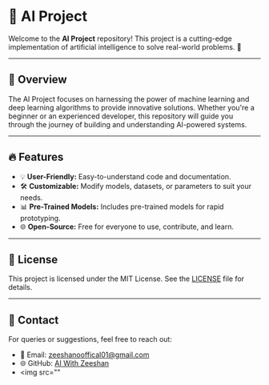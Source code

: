 





# 🌟 AI Project

Welcome to the **AI Project** repository! This project is a cutting-edge implementation of artificial intelligence to solve real-world problems. 🚀

---

## 📖 Overview

The AI Project focuses on harnessing the power of machine learning and deep learning algorithms to provide innovative solutions. Whether you're a beginner or an experienced developer, this repository will guide you through the journey of building and understanding AI-powered systems.

---

## 🔥 Features

- 💡 **User-Friendly:** Easy-to-understand code and documentation.
- 🛠️ **Customizable:** Modify models, datasets, or parameters to suit your needs.
- 📊 **Pre-Trained Models:** Includes pre-trained models for rapid prototyping.
- 🌐 **Open-Source:** Free for everyone to use, contribute, and learn.

---





## 📜 License

This project is licensed under the MIT License. See the [LICENSE](LICENSE) file for details.

---

## 🤝 Contact

For queries or suggestions, feel free to reach out:

- 📧 Email: zeeshanooffical01@gmail.com
- 🌐 GitHub: [AI With Zeeshan](https://github.com/Zeeshan5932/AI-Project)
- <img src=""






